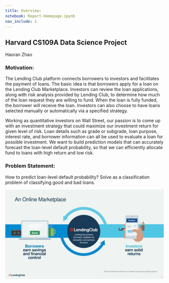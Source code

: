 ```yaml
---
title: Overview:
notebook: Report-Homepage.ipynb
nav_include: 1
---
```



## Harvard CS109A Data Science Project
Haoran Zhao 

### Motivation:
The Lending Club platform connects borrowers to investors and facilitates the payment of loans. The basic idea is that borrowers apply for a loan on the Lending Club Marketplace. Investors can review the loan applications, along with risk analysis provided by Lending Club, to determine how much of the loan request they are willing to fund. When the loan is fully funded, the borrower will receive the loan. Investors can also choose to have loans selected manually or automatically via a specified strategy. 

Working as quantitative investors on Wall Street, our passion is to come up with an investment strategy that could maximize our investment return for given level of risk. Loan details such as grade or subgrade, loan purpose, interest rate, and borrower information can all be used to evaluate a loan for possible investment. We want to build prediction models that can accurately forecast the loan-level default probability, so that we can efficiently allocate fund to loans with high return and low risk.


### Problem Statement:
How to predict loan-level default probability?
Solve as a classification problem of classifying good and bad loans. 


![IMUs](/Images/lending_club.jpg)



